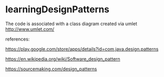 # learningDesignPatterns

The code is associated with a class diagram created via umlet http://www.umlet.com/

references:

https://play.google.com/store/apps/details?id=com.java.design.patterns

https://en.wikipedia.org/wiki/Software_design_pattern

https://sourcemaking.com/design_patterns


